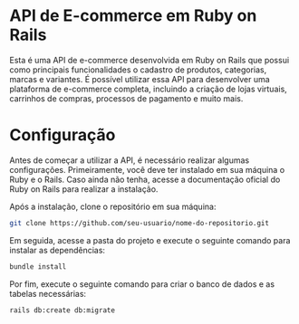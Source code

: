 # API de E-commerce em Ruby on Rails

Esta é uma API de e-commerce desenvolvida em Ruby on Rails que possui como principais funcionalidades o cadastro de produtos, categorias, marcas e variantes. É possível utilizar essa API para desenvolver uma plataforma de e-commerce completa, incluindo a criação de lojas virtuais, carrinhos de compras, processos de pagamento e muito mais.

# Configuração

Antes de começar a utilizar a API, é necessário realizar algumas configurações. Primeiramente, você deve ter instalado em sua máquina o Ruby e o Rails. Caso ainda não tenha, acesse a documentação oficial do Ruby on Rails para realizar a instalação.

Após a instalação, clone o repositório em sua máquina:

```bash
git clone https://github.com/seu-usuario/nome-do-repositorio.git
```

Em seguida, acesse a pasta do projeto e execute o seguinte comando para instalar as dependências:

```bash
bundle install
```

Por fim, execute o seguinte comando para criar o banco de dados e as tabelas necessárias:

```bash
rails db:create db:migrate
```
